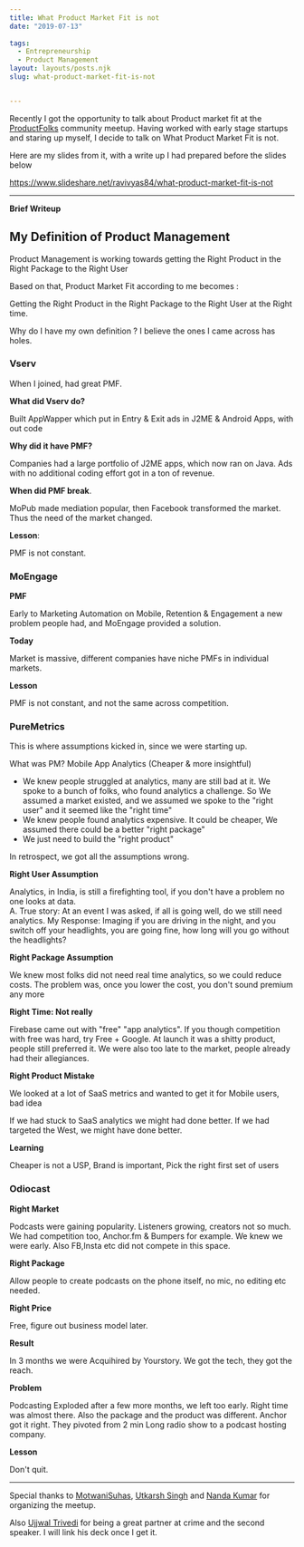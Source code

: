 ```yaml
---
title: What Product Market Fit is not
date: "2019-07-13"
 
tags: 
  - Entrepreneurship 
  - Product Management 
layout: layouts/posts.njk
slug: what-product-market-fit-is-not


---
```


Recently I got the opportunity to talk about Product market fit at the [ProductFolks](https://www.facebook.com/theproductfolks/) community meetup. Having worked with early stage startups and staring up myself, I decide to talk on What Product Market Fit is not.

Here are my slides from it, with a write up I had prepared before the slides below

https://www.slideshare.net/ravivyas84/what-product-market-fit-is-not

* * *

**Brief Writeup**

## My Definition of Product Management

Product Management is working towards getting the Right Product in the Right Package to the Right User

Based on that, Product Market Fit according to me becomes :

Getting the Right Product in the Right Package to the Right User at the Right time.

Why do I have my own definition ? I believe the ones I came across has holes.

### **Vserv**

When I joined, had great PMF.

**What did Vserv do?**

Built AppWapper which put in Entry & Exit ads in J2ME & Android Apps, with out code

**Why did it have PMF?**

Companies had a large portfolio of J2ME apps, which now ran on Java. Ads with no additional coding effort got in a ton of revenue.

**When did PMF break**. 

MoPub made mediation popular, then Facebook transformed the market. Thus the need of the market changed.

**Lesson**: 

PMF is not constant.

### **MoEngage**

**PMF** 

Early to Marketing Automation on Mobile, Retention & Engagement a new problem people had, and MoEngage provided a solution.

**Today** 

Market is massive, different companies have niche PMFs in individual markets.

**Lesson**

 PMF is not constant, and not the same across competition.

### **PureMetrics**

This is where assumptions kicked in, since we were starting up.

What was PM? Mobile App Analytics (Cheaper & more insightful)

- We knew people struggled at analytics, many are still bad at it. We spoke to a bunch of folks, who found analytics a challenge. So We assumed a market existed, and we assumed we spoke to the "right user" and it seemed like the "right time"
- We knew people found analytics expensive. It could be cheaper, We assumed there could be a better "right package"
- We just need to build the "right product"

In retrospect, we got all the assumptions wrong.

**Right User Assumption**

Analytics, in India, is still a firefighting tool, if you don't have a problem no one looks at data.  
  A. True story: At an event I was asked, if all is going well, do we still need analytics. 
  My Response: Imaging if you are driving in the night, and you switch off your headlights, you are going fine, how long will you go without the headlights?

**Right Package Assumption**

We knew most folks did not need real time analytics, so we could reduce costs. The problem was, once you lower the cost, you don't sound premium any more

**Right Time: Not really**

Firebase came out with "free" "app analytics". If you though competition with free was hard, try Free + Google. At launch it was a shitty product, people still preferred it. We were also too late to the market, people already had their allegiances.

**Right Product Mistake**

We looked at a lot of SaaS metrics and wanted to get it for Mobile users, bad idea

If we had stuck to SaaS analytics we might had done better. If we had targeted the West, we might have done better.

**Learning**

Cheaper is not a USP, Brand is important, Pick the right first set of users

### Odiocast

**Right Market**

Podcasts were gaining popularity. Listeners growing, creators not so much. We had competition too, Anchor.fm & Bumpers for example. We knew we were early. Also FB,Insta etc did not compete in this space.

**Right Package**

Allow people to create podcasts on the phone itself, no mic, no editing etc needed.

**Right Price**

Free, figure out business model later.

**Result**

In 3 months we were Acquihired by Yourstory. We got the tech, they got the reach.

**Problem**

Podcasting Exploded after a few more months, we left too early. Right time was almost there. Also the package and the product was different. Anchor got it right. They pivoted from 2 min Long radio show to a podcast hosting company.

**Lesson**

Don't quit.

* * *

Special thanks to [MotwaniSuhas](https://twitter.com/MotwaniSuhas), [Utkarsh Singh‏](https://twitter.com/utkarsh1810) and [Nanda Kumar‏](https://twitter.com/nandakm_champ) for organizing the meetup.

Also [Ujjwal Trivedi](https://twitter.com/ujjwaltrivedi) for being a great partner at crime and the second speaker. I will link his deck once I get it.
